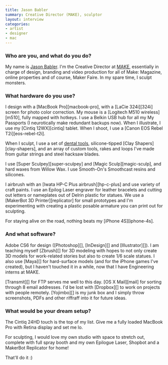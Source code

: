 ```yaml
---
title: Jason Babler
summary: Creative Director (MAKE), sculptor
layout: interview
categories:
- artist
- designer
- mac
---
```


### Who are you, and what do you do?

My name is [Jason Babler](http://www.mantlestudios.com/ "Jason's website."). I'm the Creative Director at [MAKE](http://makezine.com/ "A DIY magazine."), essentially in charge of design, branding and video production for all of Make: Magazine, online properties and of course, Maker Faire. In my spare time, I sculpt monsters.

### What hardware do you use?

I design with a [MacBook Pro][macbook-pro], with a [LaCie 324i][324i] screen for photo color correction. My mouse is a [Logitech M510 wireless][m510], fully mapped with hotkeys. I use a Belkin USB hub for all my My Passports (I neurotically make redundant backups now). When I illustrate, I use my [Cintiq 12WX][cintiq] tablet. When I shoot, I use a [Canon EOS Rebel T2i][eos-rebel-t2i].

When I sculpt, I use a set of [dental tools](http://www.sculpturedepot.net/clay-wax-tools/steel-tools.htm "A set of dental tools for sculpting."), silicone-tipped [Clay Shapers][clay-shapers], and an array of custom tools, rakes and loops I've made from guitar strings and steel hacksaw blades. 

I use [Super Sculpey][super-sculpey] and [Magic Sculp][magic-sculp], and hard waxes from Willow Wax. I use Smooth-On's Smoothcast resins and silicones.

I airbrush with an [Iwata HP-C Plus airbrush][hp-c-plus] and use variety of craft paints. I use an Epilog Laser engraver for leather bracelets and cutting out letters or nameplates out of Delrin plastic for statues. We use a [MakerBot 3D Printer][replicator] for small prototypes and I'm experimenting with creating a plastic posable armature you can print out for sculpting.

For staying alive on the road, nothing beats my [iPhone 4S][iphone-4s].

### And what software?

Adobe CS6 for design ([Photoshop][], [InDesign][] and [Illustrator][]). I am teaching myself [Zbrush][] for 3D modeling with hopes to not only create 3D models for work-related stories but also to create 1/6 scale statues. I also use [Maya][] for hard-surface models (and for the iPhone games I've created), but I haven't touched it in a while, now that I have Engineering interns at MAKE.

[Transmit][] for FTP serves me well to this day. [OS X Mail][mail] for sorting through 8 email addresses. I'd be lost with [Dropbox][] to work on projects with people remotely. [Yojimbo][] is my junk box and I simply throw screenshots, PDFs and other riffraff into it for future ideas. 

### What would be your dream setup?

The Cintiq 24HD touch is the top of my list. Give me a fully loaded MacBook Pro with Retina display and set me lo. 

For sculpting, I would love my own studio with space to stretch out, complete with full spray booth and my own Epilogue Laser, Shopbot and a MakerBot Replicator for home!

That'll do it :)